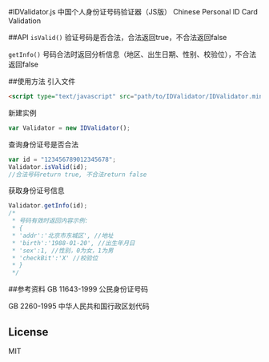 #IDValidator.js
中国个人身份证号码验证器（JS版）
Chinese Personal ID Card Validation

##API
`isValid()` 验证号码是否合法，合法返回true，不合法返回false

`getInfo()` 号码合法时返回分析信息（地区、出生日期、性别、校验位），不合法返回false

##使用方法
引入文件
```html
<script type="text/javascript" src="path/to/IDValidator/IDValidator.min.js" charset="utf-8">
```


新建实例
```js
var Validator = new IDValidator();
```

查询身份证号是否合法
```js
var id = "123456789012345678";
Validator.isValid(id);
//合法号码return true, 不合法return false
```

获取身份证号信息
```js
Validator.getInfo(id);
/* 
 * 号码有效时返回内容示例:
 * {
 * 'addr':'北京市东城区', //地址
 * 'birth':'1988-01-20', //出生年月日
 * 'sex':1, //性别，0为女，1为男
 * 'checkBit':'X' //校验位
 * }
 */
```

##参考资料
GB 11643-1999 公民身份证号码

GB 2260-1995 中华人民共和国行政区划代码

## License
MIT
